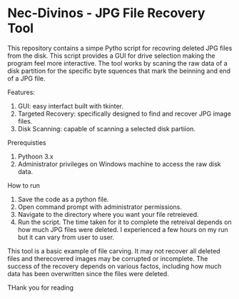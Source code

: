 # Nec-Divinos - JPG File Recovery Tool

This repository contains a simpe Pytho script for recovring deleted JPG files from the disk. This script provides a GUI for drive selection making the program feel more interactive. The tool works by scaning the raw data of a disk partition for the specific byte squences that mark the beinning and end of a JPG file.

Features:
 1. GUI: easy interfact built with tkinter.
 2. Targeted Recovery: specifically designed to find and recover JPG image files.
 3. Disk Scanning: capable of scanning a selected disk partiion.

Prerequisties
 1. Pythoon 3.x
 2. Administrator privileges on Windows machine to access the raw disk data.

How to run
 1. Save the code as a python file.
 2. Open command prompt with administrator permissions.
 3. Navigate to the directory where you want your file retreieved.
 4. Run the script. The time taken for it to complete the retreival depends on how much JPG files were deleted. I experienced a few hours on my run but it can vary from user to user.

This tool is a basic example of file carving. It may not recover all deleted files and therecovered images may be corrupted or incomplete. The success of the recovery depends on various factos, including how much data has been overwritten since the files were deleted.

THank you for reading
